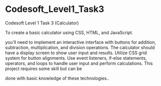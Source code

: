 # Codesoft_Level1_Task3
Codesoft Level 1 Task 3 (Calculator)




To create a basic calculator using CSS, HTML, and JavaScript.

you'll need to implement an
interactive interface with buttons for addition, subtraction, multiplication, and division
operations. The calculator should have a display screen to show user input and results. Utilize
CSS grid system for button alignments. Use event listeners, if-else statements, operators, and
loops to handle user input and perform calculations. This project requires some skill but can be

done with basic knowledge of these technologies..
